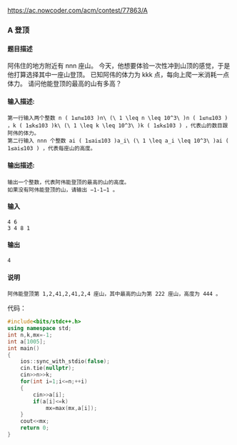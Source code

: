 https://ac.nowcoder.com/acm/contest/77863/A

### A 登顶

#### 题目描述                    

阿伟住的地方附近有 nnn 座山。
 今天，他想要体验一次性冲到山顶的感觉，于是他打算选择其中一座山登顶。
 已知阿伟的体力为 kkk 点，每向上爬一米消耗一点体力。
 请问他能登顶的最高的山有多高？

#### 输入描述:

```
第一行输入两个整数 n ( 1≤n≤103 )n\ (\ 1 \leq n \leq 10^3\ )n ( 1≤n≤103 ) ，k ( 1≤k≤103 )k\ (\ 1 \leq k \leq 10^3\ )k ( 1≤k≤103 ) ，代表山的数目跟阿伟的体力。
第二行输入 nnn 个整数 ai ( 1≤ai≤103 )a_i\ (\ 1 \leq a_i \leq 10^3\ )ai ( 1≤ai≤103 ) ，代表每座山的高度。
```

#### 输出描述:

```
输出一个整数，代表阿伟能登顶的最高的山的高度。
如果没有阿伟能登顶的山，请输出 −1-1−1 。                     
```

#### 输入

```
4 6
3 4 8 1
```

#### 输出

```
4
```

#### 说明

```
阿伟能登顶第 1,2,41,2,41,2,4 座山，其中最高的山为第 222 座山，高度为 444 。
```

代码：

```cpp
#include<bits/stdc++.h>
using namespace std;
int n,k,mx=-1;
int a[1005];
int main()
{
	ios::sync_with_stdio(false);
    cin.tie(nullptr);
	cin>>n>>k;
	for(int i=1;i<=n;++i)
	{
		cin>>a[i];
		if(a[i]<=k)
			mx=max(mx,a[i]);
	}
	cout<<mx;
	return 0;
}
```

